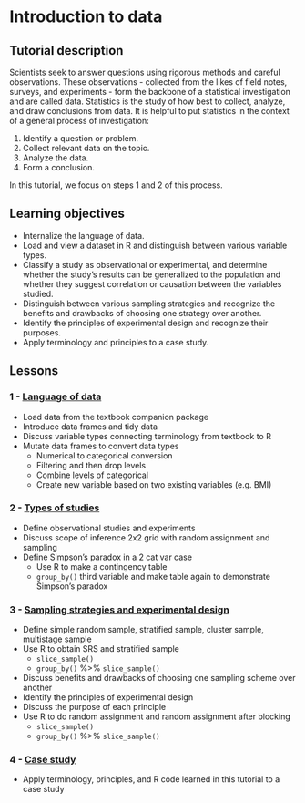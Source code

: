 # Introduction to data

## Tutorial description

Scientists seek to answer questions using rigorous methods and careful observations. These observations - collected from the likes of field notes, surveys, and experiments - form the backbone of a statistical investigation and are called data. Statistics is the study of how best to collect, analyze, and draw conclusions from data. It is helpful to put statistics in the context of a general process of investigation:

1. Identify a question or problem.
2. Collect relevant data on the topic.
3. Analyze the data.
4. Form a conclusion.

In this tutorial, we focus on steps 1 and 2 of this process.

## Learning objectives

- Internalize the language of data.
- Load and view a dataset in R and distinguish between various variable types.
- Classify a study as observational or experimental, and determine whether the study’s results can be generalized to the population and whether they suggest correlation or causation between the variables studied.
- Distinguish between various sampling strategies and recognize the benefits and drawbacks of choosing one strategy over another.
- Identify the principles of experimental design and recognize their purposes.
- Apply terminology and principles to a case study.

## Lessons

### 1 - [Language of data](https://openintro.shinyapps.io/ims-01-data-01/)

- Load data from the textbook companion package
- Introduce data frames and tidy data
- Discuss variable types connecting terminology from textbook to R
- Mutate data frames to convert data types
  - Numerical to categorical conversion
  - Filtering and then drop levels
  - Combine levels of categorical
  - Create new variable based on two existing variables (e.g. BMI)

### 2 - [Types of studies](https://openintro.shinyapps.io/ims-01-data-02/)

- Define observational studies and experiments
- Discuss scope of inference 2x2 grid with random assignment and sampling
- Define Simpson’s paradox in a 2 cat var case
  - Use R to make a contingency table
  - `group_by()` third variable and make table again to demonstrate Simpson’s paradox

### 3 - [Sampling strategies and experimental design](https://openintro.shinyapps.io/ims-01-data-03/)

- Define simple random sample, stratified sample, cluster sample, multistage sample
- Use R to obtain SRS and stratified sample
  - `slice_sample()`
  - `group_by()` %>% `slice_sample()`
- Discuss benefits and drawbacks of choosing one sampling scheme over another
- Identify the principles of experimental design
- Discuss the purpose of each principle
- Use R to do random assignment and random assignment after blocking
  - `slice_sample()`
  - `group_by()` %>% `slice_sample()`

### 4 - [Case study](https://openintro.shinyapps.io/ims-01-data-04/)

- Apply terminology, principles, and R code learned in this tutorial to a case study

